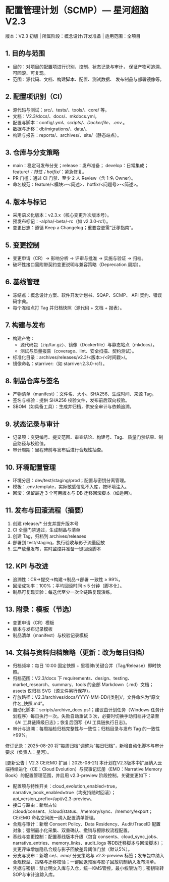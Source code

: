 # 配置管理计划（SCMP）— 星河超脑 V2.3

版本：V2.3 初版  | 所属阶段：概念设计/开发准备  | 适用范围：全项目

## 1. 目的与范围
- 目的：对项目的配置项进行识别、控制、状态记录与审计，
  保证产物可追溯、可回滚、可复现。
- 范围：源代码、文档、构建脚本、配置、测试数据、
  发布制品与部署镜像等。

## 2. 配置项识别（CI）
- 源代码与测试：src/、tests/、tools/、core/ 等。
- 文档：V2.3/docs/、docs/、mkdocs.yml。
- 配置与脚本：config/*.yml、scripts/、Dockerfile、.env.*。
- 数据与迁移：db/migrations/、data/。
- 构建与报告：reports/、archives/、site/（静态站点）。

## 3. 仓库与分支策略
- main：稳定可发布分支；release：发布准备；
  develop：日常集成；feature/*：特性；hotfix/*：紧急修复。
- PR 门槛：通过 CI 门禁、至少 2 人 Review（含 1 名 Owner）。
- 命名规范：feature/<模块>-<简述>、hotfix/<问题号>-<简述>。

## 4. 版本与标记
- 采用语义化版本：v2.3.x（核心变更升次版本号）。
- 预发布标记：-alpha/-beta/-rc（如 v2.3.0-rc1）。
- 变更日志：遵循 Keep a Changelog；重要变更需“迁移指南”。

## 5. 变更控制
- 变更申请（CR）→ 影响分析 → 评审与批准 → 实施与验证 → 归档。
- 破坏性接口需附带契约变更说明与兼容策略（Deprecation 周期）。

## 6. 基线管理
- 冻结点：概念设计方案、软件开发计划书、SQAP、SCMP、
  API 契约、错误码字典。
- 每个冻结点打 Tag 并归档快照（源代码 + 文档 + 报表）。

## 7. 构建与发布
- 构建产物：
  - 源代码包（zip/tar.gz）、镜像（Dockerfile）与静态站点（mkdocs）。
  - 测试与质量报告（coverage、lint、安全扫描、契约测试）。
- 标准化目录：archives/releases/v2.3/<版本>/<时间戳>/。
- 镜像命名：starriver:<version>（如 starriver:2.3.0-rc1）。

## 8. 制品仓库与签名
- 产物清单（manifest）：文件名、大小、SHA256、生成时间、来源 Tag。
- 签名与校验：提供 SHA256 校验文件，发布前后双向校验。
- SBOM（如具备工具）：生成并归档，供安全审计与依赖追溯。

## 9. 状态记录与审计
- 记录项：变更编号、提交范围、审查结论、构建号、Tag、
  质量门禁结果、制品路径与校验值。
- 审计周期：里程碑前与发布后进行合规性抽查。

## 10. 环境配置管理
- 环境分层：dev/test/staging/prod；配置与密钥分离管理。
- 模板：.env.template，实际敏感信息不入库，按环境注入。
- 回滚：保留最近 3 个可用版本与 DB 迁移回滚脚本（如适用）。

## 11. 发布与回滚流程（摘要）
1) 创建 release/* 分支并提升版本号
2) CI 全量门禁通过，生成制品与清单
3) 创建 Tag，归档到 archives/releases
4) 部署到 test/staging，执行验收与影子流量回放
5) 生产放量发布，实时监控并准备一键回滚脚本

## 12. KPI 与改进
- 追溯性：CR→提交→构建→制品→部署 一致性 ≥ 99%。
- 回滚成功率：100%；平均回滚时间 ≤ 5 分钟（脚本化）。
- 制品可复现实验：每迭代至少一次全链路复现演练。

## 13. 附录：模板（节选）
- 变更申请（CR）模板
- 版本与发布记录模板
- 制品清单（manifest）与校验记录模板

## 14. 文档与资料归档策略（更新：改为每日归档）

- 归档频率：每日 10:00 固定快照 + 里程碑/关键合并（Tag/Release）即时快照。
- 归档范围：V2.3/docs 下 requirements、design、testing、market_research、summary、tools 的全部 Markdown（.md）文档；assets 仅归档 SVG（源文件另行保存）。
- 存放路径：V2.3/archives/docs/YYYY-MM-DD/{类别}/，文件命名为“原文件名_快照.md”。
- 自动化脚本：scripts/archive_docs.ps1；建议由计划任务（Windows 任务计划程序）每日执行一次。失败自动重试 3 次，必要时切换手动归档并记录至《AI 工具链降级日志》；恢复后回写《AI 工具链执行日志》。
- 审计与追溯：每周抽检归档完整性与一致性；归档目录与发布 Tag 的一致性≥99%。

修订记录：2025-08-20 将“每周归档”调整为“每日归档”，新增自动化脚本与审计要求（负责人：星河）。

[更新公告｜V2.3 CE/EMO 扩展｜2025-08-21]
本计划在V2.3版本中扩展纳入云端持续进化（CE：Cloud Evolution）与叙事记忆册（EMO：Narrative Memory Book）的配置管理范围，并启用 v2.3-preview 阶段控制。关键变更如下：
- 配置项与特性开关：cloud_evolution_enabled=true，narrative_book_enabled=true（均支持随时回滚）；api_version_prefix=/api/v2.3-preview。
- 接口与路由：新增占位 /cloud/consent、/cloud/status、/memory/sync、/memory/export；CE/EMO 命名空间统一纳入配置清单管理。
- 合规与审计：新增 Consent Policy、Data Residency、Audit/TraceID 配置对象；强制最小化采集、双重确认、撤销与擦除权流程配置。
- 基线与变更控制：配置基线版本升级（包含 consents、cloud_sync_jobs、narrative_entries、memory_links、audit_logs 等DB迁移脚本与回滚脚本）；变更评审增加隐私合规与影子回放差异阈值门禁（默认5%）。
- 分支与发布：新增 ce/*、emo/* 分支策略与 v2.3-preview 标签；发布包中纳入合规模型、策略与迁移校验；一键回退预案与影子回放机制纳入发布清单。
- 凭据与密钥：禁止明文入库与入仓，统一KMS管控，最小权限访问；密钥轮转SOP与审计追踪入库。